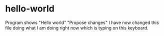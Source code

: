 # hello-world
Program shows "Hello world"
"Propose changes" I have now changed this file doing what I am doing right now which is typing on this keyboard.
